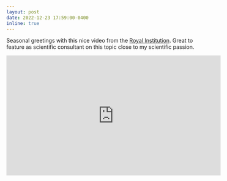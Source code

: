 ```yaml
---
layout: post
date: 2022-12-23 17:59:00-0400
inline: true
---
```


Seasonal greetings with this nice video from the
<a href='https://www.rigb.org/'>Royal Institution</a>.
Great to feature as scientific consultant on this topic close to my scientific passion.
<iframe width="560" height="315" src="https://www.youtube.com/embed/nJ6LY8dX1r4" title="YouTube video player" frameborder="0" allow="accelerometer; autoplay; clipboard-write; encrypted-media; gyroscope; picture-in-picture" allowfullscreen></iframe>
